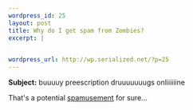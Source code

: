 ```yaml
--- 
wordpress_id: 25
layout: post
title: Why do I get spam from Zombies?
excerpt: |
  

wordpress_url: http://wp.serialized.net/?p=25
---
```

**Subject:** buuuuy preescription druuuuuuugs onliiiiiine

That's a potential [spamusement](http://spamusement.com/) for sure...
